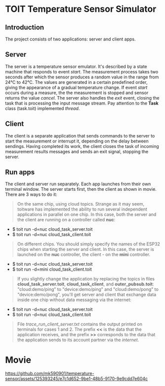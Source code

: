 # TOIT Temperature Sensor Simulator

## Introduction

The project consists of two applications: server and client apps.

## Server

The server is a temperature sensor emulator. It's described by a state machine that responds to event *start*. The measurement process takes two seconds after which the sensor produces a random value in the range from 24°C to 42°C. The values are generated in a certain predefined order, giving the appearance of a gradual temperature change. If event *start* occurs during a measure, the the measurement is stopped and sensor returns the value *cancel*. The server also handles the *exit* event, closing the task that is processing the input message stream. Pay attention to the **Task** class (task.toit) implemented *thread*.

## Client

The client is a separate application that sends commands to the server to start the measurement or interrupt it, depending on the delay between sendings. Having completed its work, the client closes the task of incoming measurement results messages and sends an exit signal, stopping the server.

## Run apps

The client and server run separately. Each app launches from their own terminal window. The server starts first, then the client as shown in movie. There are 3 ways to do it:

> On the same chip, using cloud topics. Strange as it may seem, toitware has implemented the ability to run several independent applications in parallel on one chip. In this case, both the server and the client are running on a controller called **nuc**:

- $ toit run -d=nuc cloud_task_server.toit
- $ toit run -d=nuc cloud_task_client.toit

> On different chips. You should simply specify the names of the ESP32 chips when starting the server and client. In this case, the server is launched on the **nuc** controller, the client - on the **mini** controller.

- $ toit run -d=nuc cloud_task_server.toit
- $ toit run -d=mini cloud_task_client.toit

> If you slightly change the application by replacing the topics in files **cloud_task_server.toit**, **cloud_task_client**, and **outer_pubsub.toit**: "cloud:demo/ping" to "device:demo/ping" and "cloud:demo/pоng" to "device:demo/pоng", you'll get server and client that exchange data inside one chip without  data messaging via the internet:

- $ toit run -d=nuc cloud_task_server.toit
- $ toit run -d=nuc cloud_task_client.toit

> File *trace_run_client_server.txt* contains the output printed on terminals for cases 1 and 2. The prefix **<<** is the data that the application receives, and the prefix **>>** corresponds to the data that the application sends to its account partner via the *internet*.

# Movie

https://github.com/mk590901/temperature-sensor/assets/125393245/e7c1d652-9be1-48b5-9170-9e9cdd7e604c

